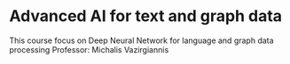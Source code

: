 # Advanced AI for text and graph data

This course focus on Deep Neural Network for language and graph data processing
Professor: Michalis Vazirgiannis